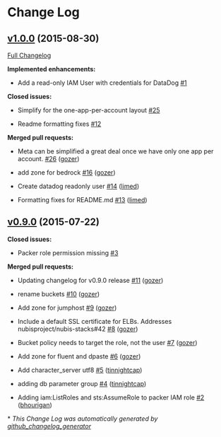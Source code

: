 # Change Log

## [v1.0.0](https://github.com/nubisproject/nubis-meta/tree/v1.0.0) (2015-08-30)

[Full Changelog](https://github.com/nubisproject/nubis-meta/compare/v0.9.0...v1.0.0)

**Implemented enhancements:**

- Add a read-only IAM User with credentials for DataDog [\#1](https://github.com/Nubisproject/nubis-meta/issues/1)

**Closed issues:**

- Simplify for the one-app-per-account layout [\#25](https://github.com/Nubisproject/nubis-meta/issues/25)

- Readme formatting fixes [\#12](https://github.com/Nubisproject/nubis-meta/issues/12)

**Merged pull requests:**

- Meta can be simplified a great deal once we have only one app per account. [\#26](https://github.com/Nubisproject/nubis-meta/pull/26) ([gozer](https://github.com/gozer))

- add zone for bedrock [\#16](https://github.com/Nubisproject/nubis-meta/pull/16) ([gozer](https://github.com/gozer))

- Create datadog readonly user [\#14](https://github.com/Nubisproject/nubis-meta/pull/14) ([limed](https://github.com/limed))

- Formatting fixes for README.md [\#13](https://github.com/Nubisproject/nubis-meta/pull/13) ([limed](https://github.com/limed))

## [v0.9.0](https://github.com/nubisproject/nubis-meta/tree/v0.9.0) (2015-07-22)

**Closed issues:**

- Packer role permission missing [\#3](https://github.com/Nubisproject/nubis-meta/issues/3)

**Merged pull requests:**

- Updating changelog for v0.9.0 release [\#11](https://github.com/Nubisproject/nubis-meta/pull/11) ([gozer](https://github.com/gozer))

- rename buckets [\#10](https://github.com/Nubisproject/nubis-meta/pull/10) ([gozer](https://github.com/gozer))

- Add zone for jumphost [\#9](https://github.com/Nubisproject/nubis-meta/pull/9) ([gozer](https://github.com/gozer))

- Include a default SSL certificate for ELBs. Addresses nubisproject/nubis-stacks\#42 [\#8](https://github.com/Nubisproject/nubis-meta/pull/8) ([gozer](https://github.com/gozer))

- Bucket policy needs to target the role, not the user [\#7](https://github.com/Nubisproject/nubis-meta/pull/7) ([gozer](https://github.com/gozer))

- Add zone for fluent and dpaste [\#6](https://github.com/Nubisproject/nubis-meta/pull/6) ([gozer](https://github.com/gozer))

- Add character\_server utf8 [\#5](https://github.com/Nubisproject/nubis-meta/pull/5) ([tinnightcap](https://github.com/tinnightcap))

- adding db parameter group [\#4](https://github.com/Nubisproject/nubis-meta/pull/4) ([tinnightcap](https://github.com/tinnightcap))

- Adding iam:ListRoles and sts:AssumeRole to packer IAM role [\#2](https://github.com/Nubisproject/nubis-meta/pull/2) ([bhourigan](https://github.com/bhourigan))



\* *This Change Log was automatically generated by [github_changelog_generator](https://github.com/skywinder/Github-Changelog-Generator)*